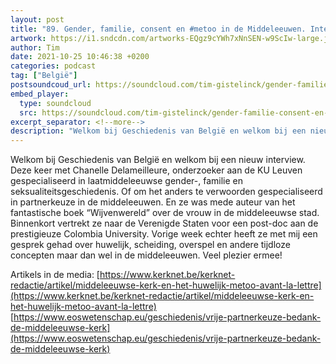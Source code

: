 ```yaml
---
layout: post
title: "89. Gender, familie, consent en #metoo in de Middeleeuwen. Interview met Chanelle Delameillieure"
artwork: https://i1.sndcdn.com/artworks-EQgz9cYWh7xNnSEN-w9ScIw-large.jpg
author: Tim
date: 2021-10-25 10:46:38 +0200
categories: podcast
tag: ["België"]
postsoundcoud_url: https://soundcloud.com/tim-gistelinck/gender-familie-consent-en-metoo-in-de-middeleeuwen-interview-met-chanelle-delameillieure
embed_player:
  type: soundcloud
  src: https://soundcloud.com/tim-gistelinck/gender-familie-consent-en-metoo-in-de-middeleeuwen-interview-met-chanelle-delameillieure
excerpt_separator: <!--more-->
description: "Welkom bij Geschiedenis van België en welkom bij een nieuw interview."
---
```

Welkom bij Geschiedenis van België en welkom bij een nieuw interview. Deze keer met Chanelle Delameilleure, onderzoeker aan de KU Leuven gespecialiseerd in laatmiddeleeuwse gender-, familie en seksualiteitsgeschiedenis. Of om het anders te verwoorden gespecialiseerd in partnerkeuze in de middeleeuwen. En ze was mede auteur van het fantastische boek “Wijvenwereld” over de vrouw in de middeleeuwse stad. Binnenkort vertrekt ze naar de Verenigde Staten voor een post-doc aan de prestigieuze Colombia University. Vorige week echter heeft ze met mij een gesprek gehad over huwelijk, scheiding, overspel en andere tijdloze concepten maar dan wel in de middeleeuwen.  Veel plezier ermee!

Artikels in de media:
[https://www.kerknet.be/kerknet-redactie/artikel/middeleeuwse-kerk-en-het-huwelijk-metoo-avant-la-lettre](https://www.kerknet.be/kerknet-redactie/artikel/middeleeuwse-kerk-en-het-huwelijk-metoo-avant-la-lettre)
[https://www.eoswetenschap.eu/geschiedenis/vrije-partnerkeuze-bedank-de-middeleeuwse-kerk](https://www.eoswetenschap.eu/geschiedenis/vrije-partnerkeuze-bedank-de-middeleeuwse-kerk)